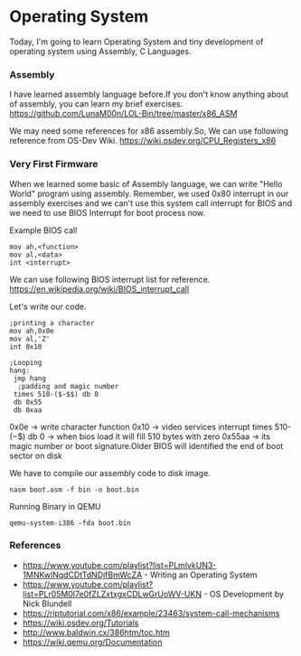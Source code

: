 # Operating System

Today, I'm going to learn Operating System and tiny development of operating system using Assembly, C Languages.

### Assembly

I have learned assembly language before.If you don't know anything about of assembly, you can learn my brief exercises.
https://github.com/LunaM00n/LOL-Bin/tree/master/x86_ASM

We may need some references for x86 assembly.So, We can use following reference from OS-Dev Wiki.
https://wiki.osdev.org/CPU_Registers_x86

### Very First Firmware

When we learned some basic of Assembly language, we can write "Hello World" program using assembly.
Remember, we used 0x80 interrupt in our assembly exercises and we can't use this system call interrupt for BIOS and
we need to use BIOS Interrupt for boot process now.

Example BIOS call
```
mov ah,<function>
mov al,<data>
int <interrupt>
```

We can use following BIOS interrupt list for reference.
https://en.wikipedia.org/wiki/BIOS_interrupt_call

Let's write our code.

```
;printing a character
mov ah,0x0e
mov al,'Z'
int 0x10

;Looping
hang:
 jmp hang
  ;padding and magic number
 times 510-($-$$) db 0
 db 0x55
 db 0xaa
```
0x0e -> write character function
0x10 -> video services interrupt
times 510-($-$$) db 0 -> when bios load it will fill 510 bytes with zero
0x55aa -> its magic number or boot signature.Older BIOS will identified the end of boot sector on disk

We have to compile our assembly code to disk image.

```
nasm boot.asm -f bin -o boot.bin
```

Running Binary in QEMU

```
qemu-system-i386 -fda boot.bin
```



### References
 - https://www.youtube.com/playlist?list=PLmlvkUN3-1MNKwINqdCDtTdNDjfBmWcZA - Writing an Operating System
 - https://www.youtube.com/playlist?list=PLr05M0l7e0fZLZxtxgxCDLwGrUoWV-UKN - OS Development by Nick Blundell
 - https://riptutorial.com/x86/example/23463/system-call-mechanisms
 - https://wiki.osdev.org/Tutorials
 - http://www.baldwin.cx/386htm/toc.htm
 - https://wiki.qemu.org/Documentation
 
 
